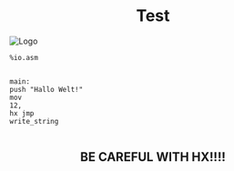 <center><h1>Test</h1></center>

![Logo](https://triploit.github.io/assets/images/logo-test-1400x1400-72.png)
 
<div class="language-nasm highlighter-rouge"><pre class="highlight"><code><span class="cp">%io.asm</span>

<span class="n">main</span><span class="o">:</span>
  <span class="k">push</span> <span class="s">"Hallo Welt!"</span>
  <span class="k">mov</span> <span class="mi">12</span><span class="p">,</span> <span class="n">hx</span>
  <span class="k">jmp</span> <span class="n">write_string</span>
</code></pre>
</div>
<dl>
<center><h2>BE CAREFUL WITH HX!!!!</h2></center>
</dl>
<!-- Test -->

